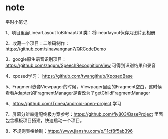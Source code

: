 # note
平时小笔记

1、项目里面LinearLayoutToBitmapUtil 类：将linearlayout保存为图片到相册

2、收藏一个项目：二维码制作：https://github.com/sinawangnan7/QRCodeDemo

3、google原生语音识别项目：https://github.com/zagum/SpeechRecognitionView
   可得到识别结果和录音

4、xposed学习：
https://github.com/twangithub/XposedBase

5、Fragment嵌套Viewpager的时候，Viewpager里面的Fragment空白，这时候看看Adapter的FragmentManager是否改为了getChildFragmentManager

6、https://github.com/Trinea/android-open-project 学习

7、屏幕分辨率适配终极方案参考：https://github.com/fly803/BaseProject  里面包含模板项目搭建，快速启动一个项目。

8、不规则表格绘制：https://www.jianshu.com/p/11cf8f5ab396
